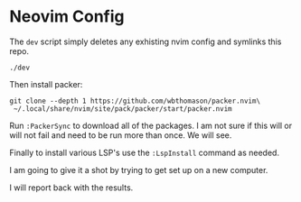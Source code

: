 # Neovim Config


The `dev` script simply deletes any exhisting nvim config and 
symlinks this repo. 

```
./dev
```

Then install packer:

```
git clone --depth 1 https://github.com/wbthomason/packer.nvim\
 ~/.local/share/nvim/site/pack/packer/start/packer.nvim
```

Run `:PackerSync` to download all of the packages. I am not sure if this will or will 
not fail and need to be run more than once. We will see. 

Finally to install various LSP's use the `:LspInstall` command as needed. 

I am going to give it a shot by trying to get set up on a new computer. 

I will report back with the results.

